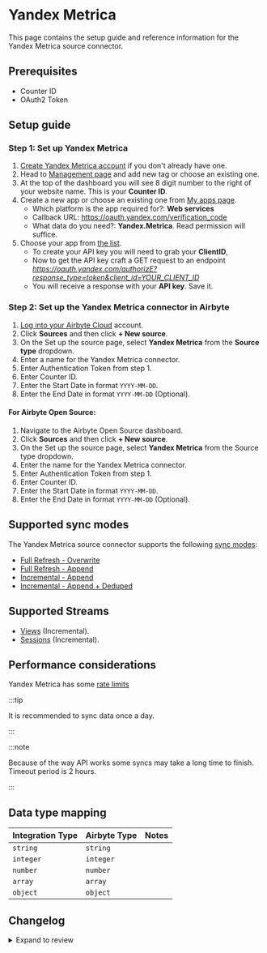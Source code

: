 # Yandex Metrica

This page contains the setup guide and reference information for the Yandex Metrica source connector.

## Prerequisites

- Counter ID
- OAuth2 Token

## Setup guide

### Step 1: Set up Yandex Metrica

1. [Create Yandex Metrica account](https://metrica.yandex.com/) if you don't already have one.
2. Head to [Management page](https://metrica.yandex.com/list) and add new tag or choose an existing one.
3. At the top of the dashboard you will see 8 digit number to the right of your website name. This is your **Counter ID**.
4. Create a new app or choose an existing one from [My apps page](https://oauth.yandex.com/).
   - Which platform is the app required for?: **Web services**
   - Callback URL: https://oauth.yandex.com/verification_code
   - What data do you need?: **Yandex.Metrica**. Read permission will suffice.
5. Choose your app from [the list](https://oauth.yandex.com/).
   - To create your API key you will need to grab your **ClientID**,
   - Now to get the API key craft a GET request to an endpoint *https://oauth.yandex.com/authorizE?response_type=token&client_id=YOUR_CLIENT_ID*
   - You will receive a response with your **API key**. Save it.

### Step 2: Set up the Yandex Metrica connector in Airbyte

1. [Log into your Airbyte Cloud](https://cloud.airbyte.io/workspaces) account.
2. Click **Sources** and then click **+ New source**.
3. On the Set up the source page, select **Yandex Metrica** from the **Source type** dropdown.
4. Enter a name for the Yandex Metrica connector.
5. Enter Authentication Token from step 1.
6. Enter Counter ID.
7. Enter the Start Date in format `YYYY-MM-DD`.
8. Enter the End Date in format `YYYY-MM-DD` (Optional).

#### For Airbyte Open Source:

1. Navigate to the Airbyte Open Source dashboard.
2. Click **Sources** and then click **+ New source**.
3. On the Set up the source page, select **Yandex Metrica** from the Source type dropdown.
4. Enter the name for the Yandex Metrica connector.
5. Enter Authentication Token from step 1.
6. Enter Counter ID.
7. Enter the Start Date in format `YYYY-MM-DD`.
8. Enter the End Date in format `YYYY-MM-DD` (Optional).

## Supported sync modes

The Yandex Metrica source connector supports the following [sync modes](https://docs.airbyte.com/cloud/core-concepts#connection-sync-modes):

- [Full Refresh - Overwrite](https://docs.airbyte.com/understanding-airbyte/connections/full-refresh-overwrite/)
- [Full Refresh - Append](https://docs.airbyte.com/understanding-airbyte/connections/full-refresh-append)
- [Incremental - Append](https://docs.airbyte.com/understanding-airbyte/connections/incremental-append)
- [Incremental - Append + Deduped](https://docs.airbyte.com/understanding-airbyte/connections/incremental-append-deduped)

## Supported Streams

- [Views](https://yandex.com/dev/metrika/doc/api2/logs/fields/hits.html) \(Incremental\).
- [Sessions](https://yandex.com/dev/metrika/doc/api2/logs/fields/visits.html) \(Incremental\).

## Performance considerations

Yandex Metrica has some [rate limits](https://yandex.ru/dev/metrika/doc/api2/intro/quotas.html)

:::tip

It is recommended to sync data once a day.

:::

:::note

Because of the way API works some syncs may take a long time to finish. Timeout period is 2 hours.

:::

## Data type mapping

| Integration Type | Airbyte Type | Notes |
| :--------------- | :----------- | :---- |
| `string`         | `string`     |       |
| `integer`        | `integer`    |       |
| `number`         | `number`     |       |
| `array`          | `array`      |       |
| `object`         | `object`     |       |

## Changelog

<details>
  <summary>Expand to review</summary>

| Version | Date       | Pull Request                                             | Subject                                                                         |
| :------ | :--------- | :------------------------------------------------------- | :------------------------------------------------------------------------------ |
| 1.0.25 | 2024-12-14 | [49796](https://github.com/airbytehq/airbyte/pull/49796) | Update dependencies |
| 1.0.24 | 2024-12-12 | [49425](https://github.com/airbytehq/airbyte/pull/49425) | Update dependencies |
| 1.0.23 | 2024-11-25 | [48660](https://github.com/airbytehq/airbyte/pull/48660) | Starting with this version, the Docker image is now rootless. Please note that this and future versions will not be compatible with Airbyte versions earlier than 0.64 |
| 1.0.22 | 2024-10-21 | [47088](https://github.com/airbytehq/airbyte/pull/47088) | Update dependencies |
| 1.0.21 | 2024-10-12 | [46836](https://github.com/airbytehq/airbyte/pull/46836) | Update dependencies |
| 1.0.20 | 2024-10-05 | [46444](https://github.com/airbytehq/airbyte/pull/46444) | Update dependencies |
| 1.0.19 | 2024-09-28 | [46161](https://github.com/airbytehq/airbyte/pull/46161) | Update dependencies |
| 1.0.18 | 2024-09-21 | [45755](https://github.com/airbytehq/airbyte/pull/45755) | Update dependencies |
| 1.0.17 | 2024-09-14 | [45536](https://github.com/airbytehq/airbyte/pull/45536) | Update dependencies |
| 1.0.16 | 2024-09-07 | [45315](https://github.com/airbytehq/airbyte/pull/45315) | Update dependencies |
| 1.0.15 | 2024-08-31 | [44702](https://github.com/airbytehq/airbyte/pull/44702) | Update dependencies |
| 1.0.14 | 2024-08-17 | [44291](https://github.com/airbytehq/airbyte/pull/44291) | Update dependencies |
| 1.0.13 | 2024-08-10 | [43693](https://github.com/airbytehq/airbyte/pull/43693) | Update dependencies |
| 1.0.12 | 2024-08-03 | [43072](https://github.com/airbytehq/airbyte/pull/43072) | Update dependencies |
| 1.0.11 | 2024-07-27 | [42172](https://github.com/airbytehq/airbyte/pull/42172) | Update dependencies |
| 1.0.10 | 2024-07-13 | [41925](https://github.com/airbytehq/airbyte/pull/41925) | Update dependencies |
| 1.0.9 | 2024-07-10 | [41431](https://github.com/airbytehq/airbyte/pull/41431) | Update dependencies |
| 1.0.8 | 2024-07-09 | [40837](https://github.com/airbytehq/airbyte/pull/40837) | Update dependencies |
| 1.0.7 | 2024-06-25 | [40368](https://github.com/airbytehq/airbyte/pull/40368) | Update dependencies |
| 1.0.6 | 2024-06-21 | [39934](https://github.com/airbytehq/airbyte/pull/39934) | Update dependencies |
| 1.0.5 | 2024-06-04 | [38999](https://github.com/airbytehq/airbyte/pull/38999) | [autopull] Upgrade base image to v1.2.1 |
| 1.0.4 | 2024-04-19 | [37296](https://github.com/airbytehq/airbyte/pull/37296) | Updating to 0.80.0 CDK |
| 1.0.3 | 2024-04-18 | [37296](https://github.com/airbytehq/airbyte/pull/37296) | Manage dependencies with Poetry. |
| 1.0.2 | 2024-04-15 | [37296](https://github.com/airbytehq/airbyte/pull/37296) | Base image migration: remove Dockerfile and use the python-connector-base image |
| 1.0.1 | 2024-04-12 | [37296](https://github.com/airbytehq/airbyte/pull/37296) | schema descriptions |
| 1.0.0 | 2023-03-20 | [24188](https://github.com/airbytehq/airbyte/pull/24188) | Migrate to Beta; Change state structure |
| 0.1.0 | 2022-09-09 | [15061](https://github.com/airbytehq/airbyte/pull/15061) | 🎉 New Source: Yandex metrica |

</details>
